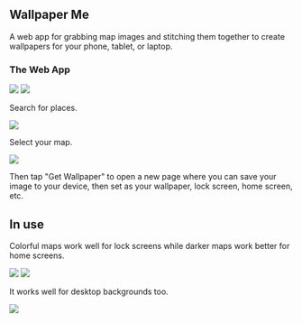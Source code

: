 ## Wallpaper Me

A web app for grabbing map images and stitching them together to create wallpapers for your phone, tablet, or laptop.

### The Web App

![](screenshots/web-camo.png) ![](screenshots/web-pumpkin-spice.png)

Search for places.

![](screenshots/search-places.jpg)

Select your map.

![](screenshots/select-map.jpg)

Then tap "Get Wallpaper" to open a new page where you can save your image to your device, then set as your wallpaper, lock screen, home screen, etc.

## In use

Colorful maps work well for lock screens while darker maps work better for home screens.

![](screenshots/lock.png) ![](screenshots/home.png)

It works well for desktop backgrounds too.

![](screenshots/desktop.png)
